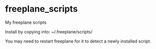 freeplane_scripts
=================

My freeplane scripts

Install by copying into: ~/.freeplane/scripts/

You may need to restart freeplane for it to detect a newly installed script.